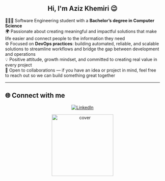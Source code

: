 <h2 align="center"> Hi, I'm Aziz Khemiri 😉 </h2>  

👨🏻‍💻 Software Engineering student with a **Bachelor’s degree in Computer Science**  
🌍 Passionate about creating meaningful and impactful solutions that make life easier and connect people to the information they need  
⚙️ Focused on **DevOps practices**: building automated, reliable, and scalable solutions to streamline workflows and bridge the gap between development and operations  
💡 Positive attitude, growth mindset, and committed to creating real value in every project  
🤝 Open to collaborations — if you have an idea or project in mind, feel free to reach out so we can build something great together  

---

## 🌐 Connect with me  
<p align="center">
  <a href="https://linkedin.com/in/azizkhemiri" target="_blank">
    <img src="https://img.shields.io/badge/LinkedIn-%231E77B5.svg?&style=for-the-badge&logo=linkedin&logoColor=white" alt="LinkedIn"/>
  </a>
</p>

<p align="center">
  <img src="https://github.com/thompsonemerson/thompsonemerson/raw/master/cover-thompson.png" height="200" alt="cover"/>
</p>
